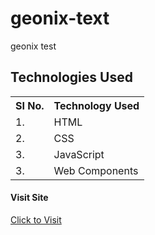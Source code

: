 # geonix-text
geonix test

## Technologies Used

<table>
    <tr>
        <th>
            SI No.
            </th>
                <th>
            Technology Used
            </th>
    </tr>
    <tr>
        <td>
            1.
        </td>
        <td>
            HTML
        </td>
    </tr>
    <tr>
        <td>
            2.
        </td>
        <td>
            CSS
        </td>
    </tr>
    <tr>
        <td>
            3.
        </td>
        <td>
            JavaScript
        </td>
    </tr>
    <tr>
        <td>
            3.
        </td>
        <td>
            Web Components 
        </td>
    </tr>
    
 </table>
 
 #### Visit Site 
 <a href="https://geonix-test.netlify.app/">Click to Visit</a>

